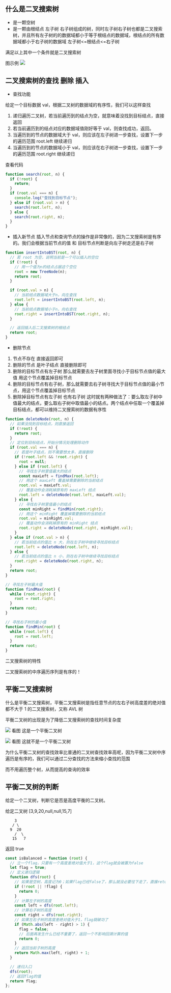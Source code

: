 ## 什么是二叉搜索树

- 是一颗空树
- 是一颗由根结点 左子树 右子树组成的树，同时左子树右子树也都是二叉搜索树，并且所有左子树的的数据域都小于等于根结点的数据域，根结点的所有数据域都小于右子树的数据域 左子树<=根结点<=右子树

满足以上其中一个条件就是二叉搜索树

图示例
![](img/search_tree.png)

## 二叉搜索树的查找 删除 插入

- 查找功能

给定一个目标数据 val，根据二叉树的数据域的有序性，我们可以这样查找

1. 递归遍历二叉树，若当前遍历到的结点为空，就意味着没找到目标结点，直接返回
2. 若当前遍历到的结点对应的数据域值刚好等于 val，则查找成功，返回。
3. 当遍历到的节点的数据域大于 val，则应该在左子树进一步查找，设置下一步的遍历范围 root.left 继续递归
4. 当遍历到的节点的数据域小于 val，则应该在右子树进一步查找，设置下一步的遍历范围 root.right 继续递归

查看代码

```js
function search(root, n) {
  if (!root) {
    return;
  }
  if (root.val === n) {
    console.log("查找到目标节点");
  } else if (root.val > n) {
    search(root.left, n);
  } else {
    search(root.right, n);
  }
}
```

- 插入新节点
  插入节点和查询节点的操作是非常像的，因为二叉搜索树是有序的。我们会根据当前节点的值 和 目标节点判断是向左子树走还是右子树

```js
function insertIntoBST(root, n) {
  // 若 root 为空，说明当前是一个可以插入的空位
  if (!root) {
    // 用一个值为n的结点占据这个空位
    root = new TreeNode(n);
    return root;
  }

  if (root.val > n) {
    // 当前结点数据域大于n，向左查找
    root.left = insertIntoBST(root.left, n);
  } else {
    // 当前结点数据域小于n，向右查找
    root.right = insertIntoBST(root.right, n);
  }

  // 返回插入后二叉搜索树的根结点
  return root;
}
```

- 删除节点

1. 节点不存在 直接返回即可
2. 删除的节点 是叶子结点 直接删除即可
3. 删除的目标节点有左子树 那么就需要去左子树里面寻找小于目标节点值的最大值 用这个节点覆盖掉目标节点
4. 删除的目标节点有右子树，那么就需要去右子树寻找大于目标节点值的最小节点，用这个节点覆盖掉目标节点
5. 删除掉目标节点有左子树 也有右子树 这时就有两种做法了：要么取左子树中值最大的结点，要么取右子树中取值最小的结点。两个结点中任取一个覆盖掉目标结点，都可以维持二叉搜索树的数据有序性

```js
function deleteNode(root, n) {
  // 如果没找到目标结点，则直接返回
  if (!root) {
    return root;
  }
  // 定位到目标结点，开始分情况处理删除动作
  if (root.val === n) {
    // 若是叶子结点，则不需要想太多，直接删除
    if (!root.left && !root.right) {
      root = null;
    } else if (root.left) {
      // 寻找左子树里值最大的结点
      const maxLeft = findMax(root.left);
      // 用这个 maxLeft 覆盖掉需要删除的当前结点
      root.val = maxLeft.val;
      // 覆盖动作会消耗掉原有的 maxLeft 结点
      root.left = deleteNode(root.left, maxLeft.val);
    } else {
      // 寻找右子树里值最小的结点
      const minRight = findMin(root.right);
      // 用这个 minRight 覆盖掉需要删除的当前结点
      root.val = minRight.val;
      // 覆盖动作会消耗掉原有的 minRight 结点
      root.right = deleteNode(root.right, minRight.val);
    }
  } else if (root.val > n) {
    // 若当前结点的值比 n 大，则在左子树中继续寻找目标结点
    root.left = deleteNode(root.left, n);
  } else {
    // 若当前结点的值比 n 小，则在右子树中继续寻找目标结点
    root.right = deleteNode(root.right, n);
  }
  return root;
}

// 寻找左子树最大值
function findMax(root) {
  while (root.right) {
    root = root.right;
  }
  return root;
}

// 寻找右子树的最小值
function findMin(root) {
  while (root.left) {
    root = root.left;
  }
  return root;
}
```

二叉搜索树的特性

二叉搜索树的中序遍历序列是有序的！

## 平衡二叉搜索树

什么是平衡二叉搜索树，平衡二叉搜索树是指任意节点的左右子树高度差的绝对值都不大于 1 的二叉搜索树，又称 AVL 树

平衡二叉树的出现是为了降低二叉搜索树的查找时间复杂度

![](img/balance_tree_1.png)
看图 这是一个平衡二叉树

![](img/balance_tree_2.png)
看图 这就不是一个平衡二叉树

为什么平衡二叉树的查找效率比普通的二叉树查找效率高呢，因为平衡二叉树中序遍历是有序的，我们可以通过二分查找的方法来缩小查找的范围

而不用遍历整个树，从而提高的查询的效率

## 平衡二叉树的判断

给定一个二叉树，判断它是否是高度平衡的二叉树。

给定二叉树 [3,9,20,null,null,15,7]

```
    3
   / \
  9  20
    /  \
   15   7
```

返回 true

```js
const isBalanced = function (root) {
  // 立一个flag，只要有一个高度差绝对值大于1，这个flag就会被置为false
  let flag = true;
  // 定义递归逻辑
  function dfs(root) {
    // 如果是空树，高度记为0；如果flag已经false了，那么就没必要往下走了，直接return
    if (!root || !flag) {
      return 0;
    }
    // 计算左子树的高度
    const left = dfs(root.left);
    // 计算右子树的高度
    const right = dfs(root.right);
    // 如果左右子树的高度差绝对值大于1，flag就破功了
    if (Math.abs(left - right) > 1) {
      flag = false;
      // 后面再发生什么已经不重要了，返回一个不影响回溯计算的值
      return 0;
    }
    // 返回当前子树的高度
    return Math.max(left, right) + 1;
  }

  // 递归入口
  dfs(root);
  // 返回flag的值
  return flag;
};
```

